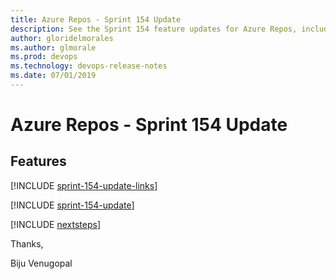 ```yaml
---
title: Azure Repos - Sprint 154 Update
description: See the Sprint 154 feature updates for Azure Repos, including next steps.
author: gloridelmorales
ms.author: glmorale
ms.prod: devops
ms.technology: devops-release-notes
ms.date: 07/01/2019
---
```


# Azure Repos - Sprint 154 Update

## Features

[!INCLUDE [sprint-154-update-links](../_shared/repos/sprint-154-update-links.md)]

[!INCLUDE [sprint-154-update](../_shared/repos/sprint-154-update.md)]

[!INCLUDE [nextsteps](../_shared/nextsteps.md)]

Thanks,

Biju Venugopal
